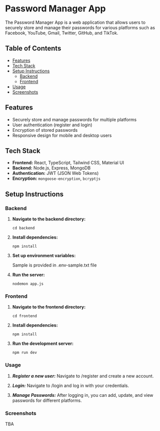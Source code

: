 # Password Manager App

The Password Manager App is a web application that allows users to securely store and manage their passwords for various platforms such as Facebook, YouTube, Gmail, Twitter, GitHub, and TikTok.

## Table of Contents

- [Features](#features)
- [Tech Stack](#tech-stack)
- [Setup Instructions](#setup-instructions)
  - [Backend](#backend)
  - [Frontend](#frontend)
- [Usage](#usage)
- [Screenshots](#screenshots)

## Features

- Securely store and manage passwords for multiple platforms
- User authentication (register and login)
- Encryption of stored passwords
- Responsive design for mobile and desktop users

## Tech Stack

- **Frontend:** React, TypeScript, Tailwind CSS, Material UI
- **Backend:** Node.js, Express, MongoDB
- **Authentication:** JWT (JSON Web Tokens)
- **Encryption:** `mongoose-encryption`, `bcryptjs`

## Setup Instructions

### Backend

1. **Navigate to the backend directory:**

   ```
   cd backend
   ```
2. **Install dependencies:**

    ```
    npm install
    ```
3. **Set up environment variables:**

    Sample is provided in .env-sample.txt file

4. **Run the server:**

    ```
    nodemon app.js 
    ```

### Frontend

1. **Navigate to the frontend directory:**

    ```
   cd frontend
   ```

2. **Install dependencies:**

    ```
    npm install
    ```

3. **Run the development server:**

    ```
    npm run dev
    ```

### Usage

1. ***Register a new user:***
Navigate to /register and create a new account.

2. ***Login:***
Navigate to /login and log in with your credentials.

3. ***Manage Passwords:***
After logging in, you can add, update, and view passwords for different platforms.

### Screenshots

TBA